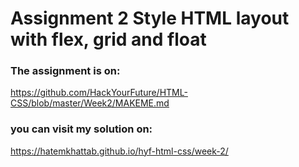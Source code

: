 # Assignment 2 Style HTML layout with flex, grid and float 

### The assignment is on:
 https://github.com/HackYourFuture/HTML-CSS/blob/master/Week2/MAKEME.md

### you can visit my solution on:
https://hatemkhattab.github.io/hyf-html-css/week-2/